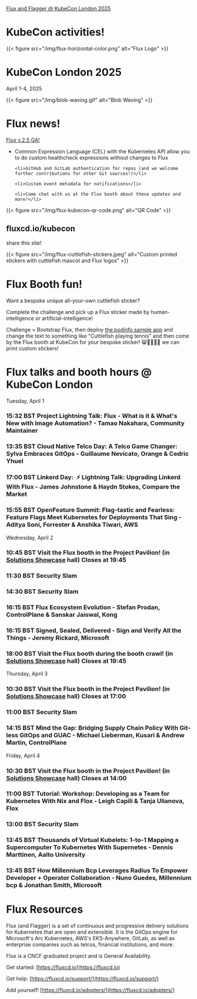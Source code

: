 [Flux and Flagger @ KubeCon London 2025](/kubecon)

# KubeCon activities!


<div class="clearfix">
<div class="flux-logo-inner-header-left">
{{< figure src="/img/flux-horizontal-color.png" alt="Flux Logo" >}}
</div>

<div class="float-header-kubecon"><h1>KubeCon London 2025</h1><p>April 1-4, 2025</p></div>


<div class="inner-header-right-align">
{{< figure src="/img/blob-waving.gif" alt="Blob Waving" >}}
</div></div>


<div class="clearfix">
  <div class="float-header-kubecon"><h1 id="flux-news">Flux news!</h1><p><a href="https://fluxcd.io/blog/2025/02/flux-v2.5.0/">Flux v.2.5 GA!</a></p></div>

  <ul>
    <li>Common Expression Language (CEL) with the Kubernetes API allow you to do custom healthcheck expressions without changes to Flux</li>

    <li>GitHub and GitLab authentication for repos (and we welcome further contributions for other Git sources!)</li>

    <li>Custom event metadata for notifications</li>

    <li>Come chat with us at the Flux booth about these updates and more!</li>
  </ul>

  <div class="qr-code-right-align">
    {{< figure src="/img/flux-kubecon-qr-code.png" alt="QR Code" >}}
  </div>

  <div class="float-share-this-site"><h2>fluxcd.io/kubecon</h2><p>share this site!</p></div></div>

<div class="clearfix">
  <div class="stickers-float-left">
    {{< figure src="/img/flux-cuttlefish-stickers.jpeg" alt="Custom printed stickers with cuttlefish mascot and Flux logos" >}}
  </div>


  <div class="float-booth-fun"><h1>Flux Booth fun!</h1><p>Want a bespoke unique all-your-own cuttlefish sticker?</p><p>Complete the challenge and pick up a Flux sticker made by human-intelligence or artificial-intelligence!</p><p>Challenge = Bootstrap Flux, then deploy <a href="https://github.com/stefanprodan/podinfo">the podinfo sample app</a> and change the text to something like "Cuttlefish playing tennis" and then come by the Flux booth at KubeCon for your bespoke sticker! 😸👩🏻‍🎨🎨 we can print custom stickers!</p>
  </div>
</div>

# Flux talks and booth hours @ KubeCon London

Tuesday, April 1

### 15:32 BST Project Lightning Talk: Flux - What is it & What's New with Image Automation? - Tamao Nakahara, Community Maintainer

### 13:35 BST Cloud Native Telco Day: A Telco Game Changer: Sylva Embraces GitOps - Guillaume Nevicato, Orange & Cedric Yhuel

### 17:00 BST Linkerd Day:  ⚡ Lightning Talk: Upgrading Linkerd With Flux - James Johnstone & Haydn Stokes, Compare the Market

### 15:55 BST OpenFeature Summit: Flag-tastic and Fearless: Feature Flags Meet Kubernetes for Deployments That Sing - Aditya Soni, Forrester & Anshika Tiwari, AWS

Wednesday, April 2

### 10:45 BST Visit the Flux booth in the Project Pavilion! (in [Solutions Showcase](https://kccnceu2025.sched.com/event/1tm4D/solutions-showcase) hall) Closes at 19:45

### 11:30 BST Security Slam

### 14:30 BST Security Slam

### 16:15 BST Flux Ecosystem Evolution - Stefan Prodan, ControlPlane & Sanskar Jaiswal, Kong

### 16:15 BST Signed, Sealed, Delivered - Sign and Verify All the Things - Jeremy Rickard, Microsoft

### 18:00 BST Visit the Flux booth during the booth crawl! (in [Solutions Showcase](https://kccnceu2025.sched.com/event/1tm4D/solutions-showcase) hall) Closes at 19:45

Thursday, April 3

### 10:30 BST Visit the Flux booth in the Project Pavilion! (in [Solutions Showcase](https://kccnceu2025.sched.com/event/1tm4J/solutions-showcase) hall) Closes at 17:00

### 11:00 BST Security Slam

### 14:15 BST Mind the Gap: Bridging Supply Chain Policy With Git-less GitOps and GUAC - Michael Lieberman, Kusari & Andrew Martin, ControlPlane

Friday, April 4

### 10:30 BST Visit the Flux booth in the Project Pavilion! (in [Solutions Showcase](https://kccnceu2025.sched.com/event/1tm4M/solutions-showcase) hall) Closes at 14:00

### 11:00 BST Tutorial: Workshop: Developing as a Team for Kubernetes With Nix and Flox - Leigh Capili & Tanja Ulianova, Flox

### 13:00 BST Security Slam

### 13:45 BST Thousands of Virtual Kubelets: 1-to-1 Mapping a Supercomputer To Kubernetes With Supernetes - Dennis Marttinen, Aalto University

### 13:45 BST How Millennium Bcp Leverages Radius To Empower Developer + Operator Collaboration - Nuno Guedes, Millennium bcp & Jonathan Smith, Microsoft

# Flux Resources

Flux (and Flagger) is a set of continuous and progressive delivery solutions for Kubernetes that are open and extensible. It is the GitOps engine for Microsoft's Arc Kubernetes, AWS's EKS-Anywhere, GitLab, as well as enterprise companies such as telcos, financial institutions, and more.

Flux is a CNCF graduated project and is General Availability.

Get started: [https://fluxcd.io](https://fluxcd.io)

Get help: [https://fluxcd.io/support/](https://fluxcd.io/support/)

Add yourself! [https://fluxcd.io/adopters/](https://fluxcd.io/adopters/)

